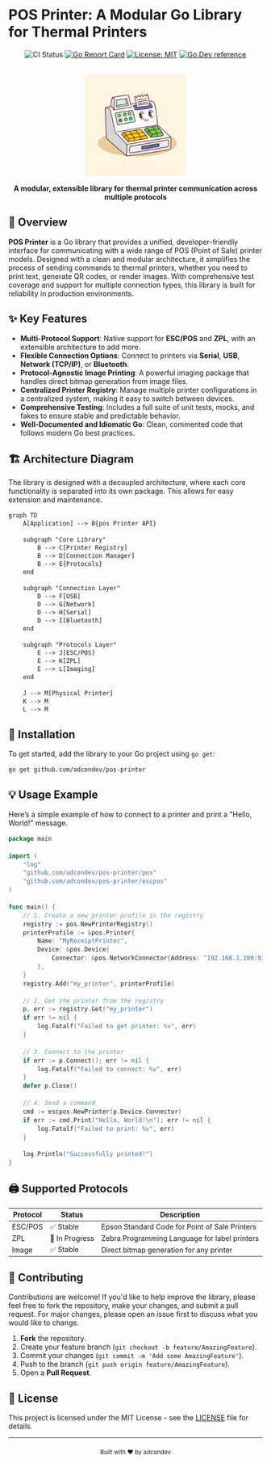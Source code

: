 # POS Printer: A Modular Go Library for Thermal Printers

<div align="center">

![CI Status](https://github.com/adcondev/pos-printer/actions/workflows/ci.yml/badge.svg)
[![Go Report Card](https://goreportcard.com/badge/github.com/adcondev/pos-printer)](https://goreportcard.com/report/github.com/adcondev/pos-printer)
[![License: MIT](https://img.shields.io/badge/License-MIT-yellow.svg)](https://opensource.org/licenses/MIT)
[![Go.Dev reference](https://img.shields.io/badge/go.dev-reference-blue?logo=go&logoColor=white)](https://pkg.go.dev/github.com/adcondev/pos-printer)

<br>

<img src="img/pos-printer.jpg" alt="POS Printer Logo" width="200" height="auto">

**A modular, extensible library for thermal printer communication across multiple protocols**

</div>

## 📝 Overview

**POS Printer** is a Go library that provides a unified, developer-friendly interface for communicating with a wide range of POS (Point of Sale) printer models. Designed with a clean and modular architecture, it simplifies the process of sending commands to thermal printers, whether you need to print text, generate QR codes, or render images. With comprehensive test coverage and support for multiple connection types, this library is built for reliability in production environments.

## ✨ Key Features

- **Multi-Protocol Support**: Native support for **ESC/POS** and **ZPL**, with an extensible architecture to add more.
- **Flexible Connection Options**: Connect to printers via **Serial**, **USB**, **Network (TCP/IP)**, or **Bluetooth**.
- **Protocol-Agnostic Image Printing**: A powerful imaging package that handles direct bitmap generation from image files.
- **Centralized Printer Registry**: Manage multiple printer configurations in a centralized system, making it easy to switch between devices.
- **Comprehensive Testing**: Includes a full suite of unit tests, mocks, and fakes to ensure stable and predictable behavior.
- **Well-Documented and Idiomatic Go**: Clean, commented code that follows modern Go best practices.

## 🏗️ Architecture Diagram

The library is designed with a decoupled architecture, where each core functionality is separated into its own package. This allows for easy extension and maintenance.

```mermaid
graph TD
    A[Application] --> B{pos Printer API}

    subgraph "Core Library"
        B --> C[Printer Registry]
        B --> D[Connection Manager]
        B --> E{Protocols}
    end

    subgraph "Connection Layer"
        D --> F[USB]
        D --> G[Network]
        D --> H[Serial]
        D --> I[Bluetooth]
    end

    subgraph "Protocols Layer"
        E --> J[ESC/POS]
        E --> K[ZPL]
        E --> L[Imaging]
    end

    J --> M[Physical Printer]
    K --> M
    L --> M
```

## 🚀 Installation

To get started, add the library to your Go project using `go get`:

```bash
go get github.com/adcondev/pos-printer
```

## 💡 Usage Example

Here’s a simple example of how to connect to a printer and print a "Hello, World!" message.

```go
package main

import (
	"log"
	"github.com/adcondev/pos-printer/pos"
	"github.com/adcondev/pos-printer/escpos"
)

func main() {
	// 1. Create a new printer profile in the registry
	registry := pos.NewPrinterRegistry()
	printerProfile := &pos.Printer{
		Name: "MyReceiptPrinter",
		Device: &pos.Device{
			Connector: &pos.NetworkConnector{Address: "192.168.1.100:9100"},
		},
	}
	registry.Add("my_printer", printerProfile)

	// 2. Get the printer from the registry
	p, err := registry.Get("my_printer")
	if err != nil {
		log.Fatalf("Failed to get printer: %v", err)
	}

	// 3. Connect to the printer
	if err := p.Connect(); err != nil {
		log.Fatalf("Failed to connect: %v", err)
	}
	defer p.Close()

	// 4. Send a command
	cmd := escpos.NewPrinter(p.Device.Connector)
	if err := cmd.Print("Hello, World!\n"); err != nil {
		log.Fatalf("Failed to print: %v", err)
	}

	log.Println("Successfully printed!")
}
```

## 🖨️ Supported Protocols

| Protocol | Status      | Description                                      |
|----------|-------------|--------------------------------------------------|
| ESC/POS  | ✅ Stable     | Epson Standard Code for Point of Sale Printers   |
| ZPL      | 🔄 In Progress| Zebra Programming Language for label printers    |
| Image    | ✅ Stable     | Direct bitmap generation for any printer         |

## 🤝 Contributing

Contributions are welcome! If you'd like to help improve the library, please feel free to fork the repository, make your changes, and submit a pull request. For major changes, please open an issue first to discuss what you would like to change.

1.  **Fork** the repository.
2.  Create your feature branch (`git checkout -b feature/AmazingFeature`).
3.  Commit your changes (`git commit -m 'Add some AmazingFeature'`).
4.  Push to the branch (`git push origin feature/AmazingFeature`).
5.  Open a **Pull Request**.

## 📄 License

This project is licensed under the MIT License - see the [LICENSE](LICENSE) file for details.

---

<div align="center">
  <sub>Built with ❤️ by adcondev</sub>
</div>
